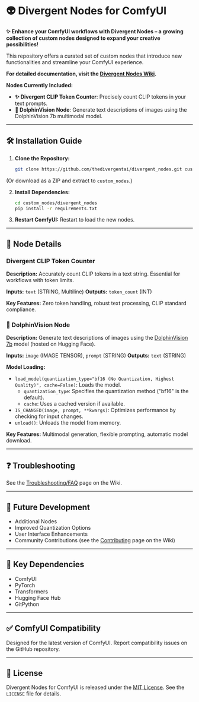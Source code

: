 # 👽 Divergent Nodes for ComfyUI

**✨ Enhance your ComfyUI workflows with Divergent Nodes – a growing collection of custom nodes designed to expand your creative possibilities!**

This repository offers a curated set of custom nodes that introduce new functionalities and streamline your ComfyUI experience.

**For detailed documentation, visit the [Divergent Nodes Wiki](https://github.com/thedivergentai/divergent_nodes/wiki).**

**Nodes Currently Included:**

*   **✨ Divergent CLIP Token Counter**: Precisely count CLIP tokens in your text prompts.
*   **🐬 DolphinVision Node**: Generate text descriptions of images using the DolphinVision 7b multimodal model.

---

## 🛠️ Installation Guide

1.  **Clone the Repository:**

    ```bash
    git clone https://github.com/thedivergentai/divergent_nodes.git custom_nodes/divergent_nodes
    ```
   (Or download as a ZIP and extract to `custom_nodes`.)

2.  **Install Dependencies:**

    ```bash
    cd custom_nodes/divergent_nodes
    pip install -r requirements.txt
    ```

3.  **Restart ComfyUI:** Restart to load the new nodes.

---

## 🧰 Node Details

### Divergent CLIP Token Counter

**Description:** Accurately count CLIP tokens in a text string. Essential for workflows with token limits.

**Inputs:** `text` (STRING, Multiline)
**Outputs:** `token_count` (INT)

**Key Features:** Zero token handling, robust text processing, CLIP standard compliance.

### 🐬 DolphinVision Node

**Description:** Generate text descriptions of images using the [DolphinVision 7b](https://huggingface.co/cognitivecomputations/dolphin-2_6-phi-2) model (hosted on Hugging Face).

**Inputs:** `image` (IMAGE TENSOR), `prompt` (STRING)
**Outputs:** `text` (STRING)

**Model Loading:**

*   `load_model(quantization_type="bf16 (No Quantization, Highest Quality)", cache=False)`: Loads the model.
    *   `quantization_type`: Specifies the quantization method ("bf16" is the default).
    *   `cache`: Uses a cached version if available.
*   `IS_CHANGED(image, prompt, **kwargs)`: Optimizes performance by checking for input changes.
*   `unload()`: Unloads the model from memory.

**Key Features:** Multimodal generation, flexible prompting, automatic model download.

---

## ❓ Troubleshooting

See the [Troubleshooting/FAQ](https://github.com/thedivergentai/divergent_nodes/wiki/Troubleshooting) page on the Wiki.

---

## 🚀 Future Development

*   Additional Nodes
*   Improved Quantization Options
*   User Interface Enhancements
*   Community Contributions (see the [Contributing](https://github.com/thedivergentai/divergent_nodes/wiki/Contributing) page on the Wiki)

---

## 🔑 Key Dependencies

*   ComfyUI
*   PyTorch
*   Transformers
*   Hugging Face Hub
*   GitPython

---

## ✅ ComfyUI Compatibility

Designed for the latest version of ComfyUI. Report compatibility issues on the GitHub repository.

---

## 📜 License

Divergent Nodes for ComfyUI is released under the [MIT License](LICENSE). See the `LICENSE` file for details.
